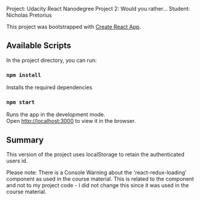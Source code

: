 Project: Udacity React Nanodegree Project 2: Would you rather...
Student: Nicholas Pretorius

This project was bootstrapped with [Create React App](https://github.com/facebook/create-react-app).

## Available Scripts

In the project directory, you can run:

### `npm install`

Installs the required dependencies

### `npm start`

Runs the app in the development mode.
<br />
Open [http://localhost:3000](http://localhost:3000) to view it in the browser.


## Summary

This version of the project uses localStorage to retain the authenticated users id. 

Please note: There is a Console Warning about the 'react-redux-loading' component as used in the course material. This is related to the component and not to my project code - I did not change this since it was used in the course material. 

